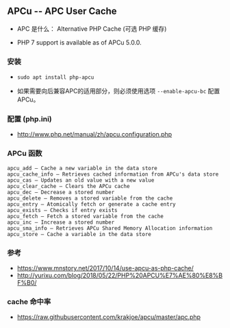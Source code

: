 ## APCu -- APC User Cache
* APC 是什么： Alternative PHP Cache (可选 PHP 缓存)

* PHP 7 support is available as of APCu 5.0.0.


### 安装
* `sudo apt install php-apcu`

* 如果需要向后兼容APC的适用部分，则必须使用选项 `--enable-apcu-bc` 配置APCu。


### 配置 (php.ini)
* http://www.php.net/manual/zh/apcu.configuration.php


### APCu 函数 
```
apcu_add — Cache a new variable in the data store
apcu_cache_info — Retrieves cached information from APCu's data store
apcu_cas — Updates an old value with a new value
apcu_clear_cache — Clears the APCu cache
apcu_dec — Decrease a stored number
apcu_delete — Removes a stored variable from the cache
apcu_entry — Atomically fetch or generate a cache entry
apcu_exists — Checks if entry exists
apcu_fetch — Fetch a stored variable from the cache
apcu_inc — Increase a stored number
apcu_sma_info — Retrieves APCu Shared Memory Allocation information
apcu_store — Cache a variable in the data store
```

### 参考
* https://www.mnstory.net/2017/10/14/use-apcu-as-php-cache/
* http://yurixu.com/blog/2018/05/22/PHP%20APCU%E7%AE%80%E8%BF%B0/

### cache 命中率
* https://raw.githubusercontent.com/krakjoe/apcu/master/apc.php

